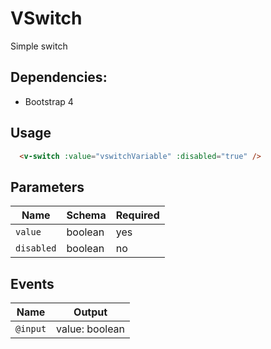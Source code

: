 # VSwitch
Simple switch

## Dependencies:
- Bootstrap 4

## Usage
```html
  <v-switch :value="vswitchVariable" :disabled="true" />
```

## Parameters
| Name      | Schema                                                    | Required |
|-----------|-----------------------------------------------------------|----------|
| `value`   | boolean                                                   |    yes   |
| `disabled`| boolean                                                   |    no    |

## Events
| Name      | Output                                                    |
|-----------|-----------------------------------------------------------|
| `@input`  | value: boolean                                            |

